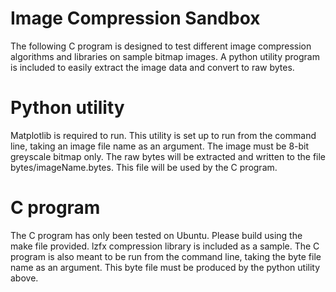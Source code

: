 # Image Compression Sandbox

The following C program is designed to test different image compression algorithms and libraries on sample bitmap images.
A python utility program is included to easily extract the image data and convert to raw bytes.

# Python utility
Matplotlib is required to run. This utility is set up to run from the command line, taking an image file name as an argument. The image must be 8-bit greyscale bitmap only. The raw bytes will be extracted and written to the file bytes/imageName.bytes. This file will be used by the C program.

# C program
The C program has only been tested on Ubuntu. Please build using the make file provided. lzfx compression library is included as a sample. The C program is also meant to be run from the command line, taking the byte file name as an argument. This byte file must be produced by the python utility above. 

